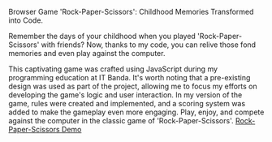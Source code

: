 Browser Game 'Rock-Paper-Scissors': Childhood Memories Transformed into Code.

Remember the days of your childhood when you played 'Rock-Paper-Scissors' with friends? Now, thanks to my code, you can relive those fond memories and even play against the computer.

This captivating game was crafted using JavaScript during my programming education at IT Banda.
It's worth noting that a pre-existing design was used as part of the project, allowing me to focus my efforts on developing the game's logic and user interaction.
In my version of the game, rules were created and implemented, and a scoring system was added to make the gameplay even more engaging.
Play, enjoy, and compete against the computer in the classic game of 'Rock-Paper-Scissors'.
[Rock-Paper-Scissors Demo](https://kruger1984.github.io/Rock-Paper-Scissors/)
